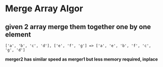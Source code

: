 # Merge Array Algor

## given 2 array merge them together one by one element

`['a', 'b', 'c', 'd'], ['e', 'f', 'g'] => ['a', 'e', 'b', 'f', 'c', 'g', 'd']`

**merger2 has similar speed as merger1 but less memory required, inplace**
